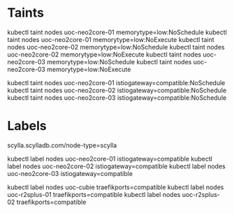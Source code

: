 # Taints

kubectl taint nodes uoc-neo2core-01 memorytype=low:NoSchedule
kubectl taint nodes uoc-neo2core-01 memorytype=low:NoExecute
kubectl taint nodes uoc-neo2core-02 memorytype=low:NoSchedule
kubectl taint nodes uoc-neo2core-02 memorytype=low:NoExecute
kubectl taint nodes uoc-neo2core-03 memorytype=low:NoSchedule
kubectl taint nodes uoc-neo2core-03 memorytype=low:NoExecute

kubectl taint nodes uoc-neo2core-01 istiogateway=compatible:NoSchedule
kubectl taint nodes uoc-neo2core-02 istiogateway=compatible:NoSchedule
kubectl taint nodes uoc-neo2core-03 istiogateway=compatible:NoSchedule



# Labels

scylla.scylladb.com/node-type=scylla

kubectl label nodes uoc-neo2core-01 istiogateway=compatible
kubectl label nodes uoc-neo2core-02 istiogateway=compatible
kubectl label nodes uoc-neo2core-03 istiogateway=compatible

kubectl label nodes uoc-cubie traefikports=compatible
kubectl label nodes uoc-r2splus-01 traefikports=compatible
kubectl label nodes uoc-r2splus-02 traefikports=compatible
